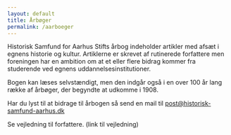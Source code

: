 ```yaml
---
layout: default
title: Årbøger
permalink: /aarboeger
---
```


Historisk Samfund for Aarhus Stifts årbog indeholder artikler med afsæt i egnens historie og kultur. Artiklerne er skrevet af rutinerede forfattere men foreningen har en ambition om at et eller flere bidrag kommer fra studerende ved egnens uddannelsesinstitutioner. 

Bogen kan læses selvstændigt, men den indgår også i en over 100 år lang række af årbøger, der begyndte at udkomme i 1908.

Har du lyst til at bidrage til årbogen så send en mail til post@historisk-samfund-aarhus.dk

Se vejledning til forfattere. (link til vejledning)

